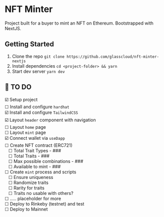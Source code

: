 # NFT Minter

Project built for a buyer to mint an NFT on Ethereum. Bootstrapped with NextJS.

## Getting Started

1. Clone the repo
`git clone https://github.com/glasscloud/nft-minter-nextjs`
2. Install dependencies
`cd <project-folder> && yarn`
3. Start dev server
`yarn dev` 



## 💩 TO DO

☑️ Setup project \
☐ Install and configure `hardhat` \
☑️ Install and configure `TailwindCSS` \
☑️ Layout `header` component with navigation \
☐ Layout `home` page \
☐ Layout `mint` page \
☑️ Connect wallet via `useDapp` \
☐ Create NFT contract (ERC721) \
&nbsp;&nbsp;&nbsp;☐ Total Trait Types - ### \
&nbsp;&nbsp;&nbsp;☐ Total Traits - ### \
&nbsp;&nbsp;&nbsp;☐ Max possible combinations - ### \
&nbsp;&nbsp;&nbsp;☐ Available to mint - ### \
☐ Create `mint` process and scripts \
&nbsp;&nbsp;&nbsp;☐ Ensure uniqueness \
&nbsp;&nbsp;&nbsp;☐ Randomize traits \
&nbsp;&nbsp;&nbsp;☐ Rarity for traits \
&nbsp;&nbsp;&nbsp;☐ Traits no usable with others? \
☐ ..... placeholder for more \
☐ Deploy to Rinkeby (testnet) and test \
☐ Deploy to Mainnet
